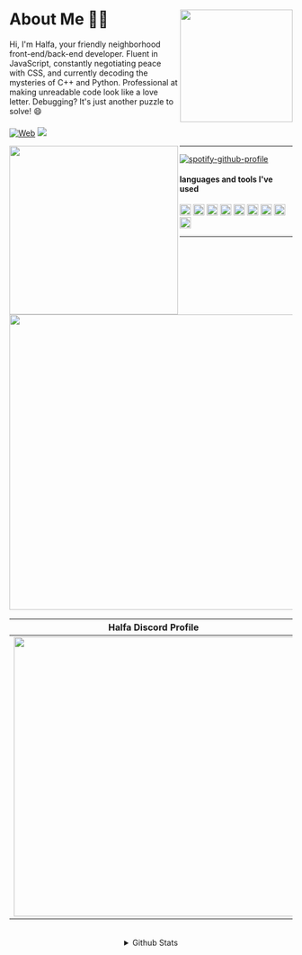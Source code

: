 <div>
<img src="https://i.pinimg.com/564x/18/51/2b/18512bb90892f9c3f9c66987730876f9.jpg" width="200" align="right" />
  <h1> About Me 👋🏻 </h1>
Hi, I'm Halfa, your friendly neighborhood front-end/back-end developer. Fluent in JavaScript, constantly negotiating peace with CSS, and currently decoding the mysteries of C++ and Python. Professional at making unreadable code look like a love letter. Debugging? It's just another puzzle to solve! 😄

####

[![Web](https://img.shields.io/badge/Personal%20Website-4287f5)](https://halfa.netlify.app/)
<a href="https://github.com/Meghna-DAS/github-profile-views-counter"><img src="https://komarev.com/ghpvc/?username=HalfaChink">
</div>


<div>
<img src="https://i.pinimg.com/564x/37/2b/ae/372bae380f4b351455d083eb098545f0.jpg" width="300" align="left" />
<hr>
  
[![spotify-github-profile](https://spotify-github-profile.kittinanx.com/api/view?uid=ttygzh33tllgxturi8et0jqqy&cover_image=true&theme=natemoo-re&show_offline=false&background_color=121212&interchange=false&bar_color=53b14f&bar_color_cover=false)](https://spotify-github-profile.kittinanx.com/api/view?uid=ttygzh33tllgxturi8et0jqqy&redirect=true)
  
#### languages and tools I've used
<img height="20" src="https://img.shields.io/badge/-Nodejs-43853d?style=flat-square&logo=Node.js&logoColor=white"/>
<img height="20" src="https://img.shields.io/badge/-Reactjs-blue?style=flat-square&logo=react&logoColor=white"/>
<img height="20" src="https://img.shields.io/badge/Nextjs-000000?style=flat-square&logo=next.js&logoColor=white"/>
<img height="20" src="https://img.shields.io/badge/-Express-333333?style=flat-square&logo=express&logoColor=white"/>
<img height="20" src="https://img.shields.io/badge/-Netlify-00C7B7?style=flat-square&logo=netlify&logoColor=white"/>
<img height="20" src="https://img.shields.io/badge/-HTML5-E34F26?style=flat-square&logo=html5&logoColor=white" />
<img height="20" src="https://img.shields.io/badge/-CSS3-264DE4?style=flat-square&logo=css3&logoColor=white" />
<img height="20" src="https://img.shields.io/badge/-PHP-777BB4?style=flat-square&logo=php&logoColor=white" />
<img height="20" src="https://img.shields.io/badge/-Python-yellow?style=flat-square&logo=python&logoColor=default"/>
<hr>

<img align="center" width="525px" src="https://cdn.discordapp.com/attachments/1281684094043951118/1296353336496226377/image_156.png?ex=6711faa0&is=6710a920&hm=22cdfd5f516f4ad2e5ffb79fd7bc03dcb604706149e29a02825291356b040fef&">

|        Halfa Discord Profile        |
|:--------------------------------:|
|    <img width="497px" src="https://lanyard.cnrad.dev/api/176355918362050560?theme=dark&idleMessage=Life%20is%20a%20Game%20so%20Be%20a%20Pro&bg=7b6461&showDisplayName=true" />    |

<br/>
<details align="center">
  <summary>Github Stats</summary>
<p align="center">
<img height="180px" src="https://github-readme-stats.vercel.app/api/top-langs?username=halfachink&show_icons=true&theme=shadow_red&layout=compact" alt="halfachink" />&nbsp;<img height="180px" src="https://github-readme-stats.vercel.app/api?username=halfachink&show_icons=true&theme=shadow_red" alt="halfachink" />
</p>
</details>
</div>

